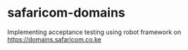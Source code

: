 # safaricom-domains
Implementing acceptance testing using robot framework on https://domains.safaricom.co.ke
